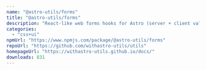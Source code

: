 ```yaml
---
name: "@astro-utils/forms"
title: "@astro-utils/forms"
description: "React-like web forms hooks for Astro (server + client validation)"
categories:
  - "css+ui"
npmUrl: "https://www.npmjs.com/package/@astro-utils/forms"
repoUrl: "https://github.com/withastro-utils/utils"
homepageUrl: "https://withastro-utils.github.io/docs/"
downloads: 831
---
```

